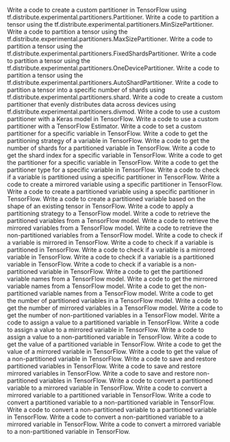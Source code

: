 Write a code to create a custom partitioner in TensorFlow using tf.distribute.experimental.partitioners.Partitioner.
Write a code to partition a tensor using the tf.distribute.experimental.partitioners.MinSizePartitioner.
Write a code to partition a tensor using the tf.distribute.experimental.partitioners.MaxSizePartitioner.
Write a code to partition a tensor using the tf.distribute.experimental.partitioners.FixedShardsPartitioner.
Write a code to partition a tensor using the tf.distribute.experimental.partitioners.OneDevicePartitioner.
Write a code to partition a tensor using the tf.distribute.experimental.partitioners.AutoShardPartitioner.
Write a code to partition a tensor into a specific number of shards using tf.distribute.experimental.partitioners.shard.
Write a code to create a custom partitioner that evenly distributes data across devices using tf.distribute.experimental.partitioners.divmod.
Write a code to use a custom partitioner with a Keras model in TensorFlow.
Write a code to use a custom partitioner with a TensorFlow Estimator.
Write a code to set a custom partitioner for a specific variable in TensorFlow.
Write a code to get the partitioning strategy of a variable in TensorFlow.
Write a code to get the number of shards for a partitioned variable in TensorFlow.
Write a code to get the shard index for a specific variable in TensorFlow.
Write a code to get the partitioner for a specific variable in TensorFlow.
Write a code to get the partitioner type for a specific variable in TensorFlow.
Write a code to check if a variable is partitioned using a specific partitioner in TensorFlow.
Write a code to create a mirrored variable using a specific partitioner in TensorFlow.
Write a code to create a partitioned variable using a specific partitioner in TensorFlow.
Write a code to create a partitioned variable based on the shape of an existing tensor in TensorFlow.
Write a code to apply a partitioning strategy to a TensorFlow model.
Write a code to retrieve the partitioned variables from a TensorFlow model.
Write a code to retrieve the mirrored variables from a TensorFlow model.
Write a code to retrieve the non-partitioned variables from a TensorFlow model.
Write a code to check if a variable is mirrored in TensorFlow.
Write a code to check if a variable is partitioned in TensorFlow.
Write a code to check if a variable is a mirrored variable in TensorFlow.
Write a code to check if a variable is a partitioned variable in TensorFlow.
Write a code to check if a variable is a non-partitioned variable in TensorFlow.
Write a code to get the partitioned variable names from a TensorFlow model.
Write a code to get the mirrored variable names from a TensorFlow model.
Write a code to get the non-partitioned variable names from a TensorFlow model.
Write a code to get the number of partitioned variables in a TensorFlow model.
Write a code to get the number of mirrored variables in a TensorFlow model.
Write a code to get the number of non-partitioned variables in a TensorFlow model.
Write a code to assign a value to a partitioned variable in TensorFlow.
Write a code to assign a value to a mirrored variable in TensorFlow.
Write a code to assign a value to a non-partitioned variable in TensorFlow.
Write a code to get the value of a partitioned variable in TensorFlow.
Write a code to get the value of a mirrored variable in TensorFlow.
Write a code to get the value of a non-partitioned variable in TensorFlow.
Write a code to save and restore partitioned variables in TensorFlow.
Write a code to save and restore mirrored variables in TensorFlow.
Write a code to save and restore non-partitioned variables in TensorFlow.
Write a code to convert a partitioned variable to a mirrored variable in TensorFlow.
Write a code to convert a mirrored variable to a partitioned variable in TensorFlow.
Write a code to convert a partitioned variable to a non-partitioned variable in TensorFlow.
Write a code to convert a non-partitioned variable to a partitioned variable in TensorFlow.
Write a code to convert a non-partitioned variable to a mirrored variable in TensorFlow.
Write a code to convert a mirrored variable to a non-partitioned variable in TensorFlow.
